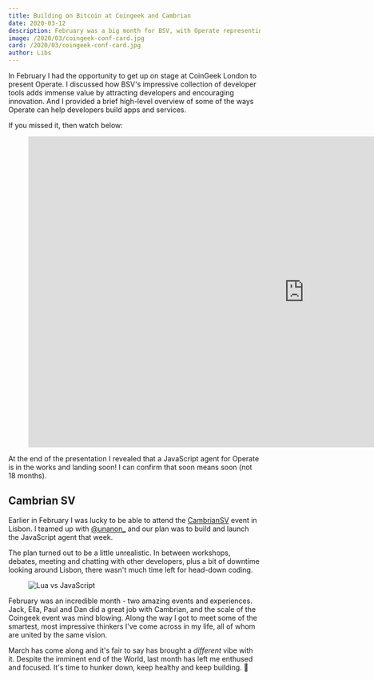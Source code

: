 ```yaml
---
title: Building on Bitcoin at Coingeek and Cambrian
date: 2020-03-12
description: February was a big month for BSV, with Operate representing at two important events.
image: /2020/03/coingeek-conf-card.jpg
card: /2020/03/coingeek-conf-card.jpg
author: Libs
---
```


In February I had the opportunity to get up on stage at CoinGeek London to present Operate. I discussed how BSV's impressive collection of developer tools adds immense value by attracting developers and encouraging innovation. And I provided a brief high-level overview of some of the ways Operate can help developers build apps and services.

If you missed it, then watch below:

<figure class="mv4 mh0 pa0 flex-wrap">
  <iframe width="1104" height="621" src="https://www.youtube.com/embed/mm7WR_Qi9VE?start=19745&end=20470" frameborder="0" allow="accelerometer; autoplay; encrypted-media; gyroscope; picture-in-picture" allowfullscreen></iframe>
</figure>

At the end of the presentation I revealed that a JavaScript agent for Operate is in the works and landing soon! I can confirm that soon means soon (not 18 months).

## Cambrian SV

Earlier in February I was lucky to be able to attend the [CambrianSV](https://cambriansv.io/) event in Lisbon. I teamed up with [@unanon\_](https://twitter.com/unanon_) and our plan was to build and launch the JavaScript agent that week.

The plan turned out to be a little unrealistic. In between workshops, debates, meeting and chatting with other developers, plus a bit of downtime looking around Lisbon, there wasn't much time left for head-down coding.

<figure class="mv4 mh0 pa0">
  <img src="~@assets/images/cambriansv.jpg"
    srcset="~@assets/images/cambriansv@2x.jpg 2x"
    alt="Lua vs JavaScript" />
</figure>

February was an incredible month - two amazing events and experiences. Jack, Ella, Paul and Dan did a great job with Cambrian, and the scale of the Coingeek event was mind blowing. Along the way I got to meet some of the smartest, most impressive thinkers I've come across in my life, all of whom are united by the same vision.

March has come along and it's fair to say has brought a *different* vibe with it. Despite the imminent end of the World, last month has left me enthused and focused. It's time to hunker down, keep healthy and keep building. 💪

